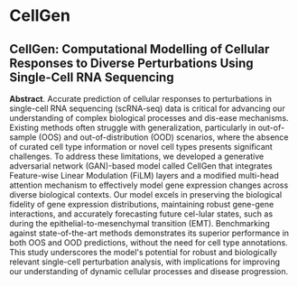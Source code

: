 # CellGen
## CellGen: Computational Modelling of Cellular Responses to Diverse Perturbations Using Single-Cell RNA Sequencing

**Abstract**. Accurate prediction of cellular responses to perturbations in single-cell RNA sequencing (scRNA-seq) data is critical for advancing our understanding of complex biological processes and dis-ease mechanisms. Existing methods often struggle with generalization, particularly in out-of-sample (OOS) and out-of-distribution (OOD) scenarios, where the absence of curated cell type information or novel cell types presents significant challenges. To address these limitations, we developed a generative adversarial network (GAN)-based model called CellGen that integrates Feature-wise Linear Modulation (FiLM) layers and a modified multi-head attention mechanism to effectively model gene expression changes across diverse biological contexts. Our model excels in preserving the biological fidelity of gene expression distributions, maintaining robust gene-gene interactions, and accurately forecasting future cel-lular states, such as during the epithelial-to-mesenchymal transition (EMT). Benchmarking against state-of-the-art methods demonstrates its superior performance in both OOS and OOD predictions, without the need for cell type annotations. This study underscores the model's potential for robust and biologically relevant single-cell perturbation analysis, with implications for improving our understanding of dynamic cellular processes and disease progression.

